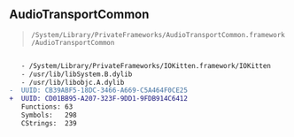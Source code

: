 ## AudioTransportCommon

> `/System/Library/PrivateFrameworks/AudioTransportCommon.framework/AudioTransportCommon`

```diff

   - /System/Library/PrivateFrameworks/IOKitten.framework/IOKitten
   - /usr/lib/libSystem.B.dylib
   - /usr/lib/libobjc.A.dylib
-  UUID: CB39ABF5-18DC-3466-A669-C5A464F0CE25
+  UUID: CD01BB95-A207-323F-9DD1-9FDB914C6412
   Functions: 63
   Symbols:   298
   CStrings:  239

```
